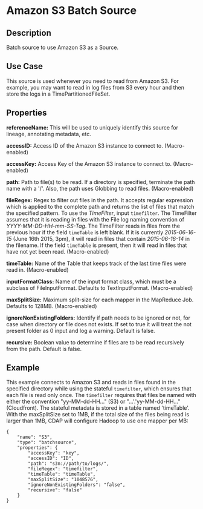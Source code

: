 # Amazon S3 Batch Source


Description
-----------
Batch source to use Amazon S3 as a Source.


Use Case
--------
This source is used whenever you need to read from Amazon S3.
For example, you may want to read in log files from S3 every hour and then store
the logs in a TimePartitionedFileSet.


Properties
----------
**referenceName:** This will be used to uniquely identify this source for lineage, annotating metadata, etc.

**accessID:** Access ID of the Amazon S3 instance to connect to. (Macro-enabled)

**accessKey:** Access Key of the Amazon S3 instance to connect to. (Macro-enabled)

**path:** Path to file(s) to be read. If a directory is specified,
terminate the path name with a '/'. Also, the path uses Globbing to read files. (Macro-enabled)

**fileRegex:** Regex to filter out files in the path. It accepts regular expression which is applied to the complete
path and returns the list of files that match the specified pattern.
To use the *TimeFilter*, input ``timefilter``. The TimeFilter assumes that it is
reading in files with the File log naming convention of *YYYY-MM-DD-HH-mm-SS-Tag*.
The TimeFilter reads in files from the previous hour if the field ``timeTable`` is
left blank. If it is currently *2015-06-16-15* (June 16th 2015, 3pm), it will read
in files that contain *2015-06-16-14* in the filename. If the field ``timeTable`` is
present, then it will read in files that have not yet been read. (Macro-enabled)

**timeTable:** Name of the Table that keeps track of the last time files
were read in. (Macro-enabled)

**inputFormatClass:** Name of the input format class, which must be a
subclass of FileInputFormat. Defaults to TextInputFormat. (Macro-enabled)

**maxSplitSize:** Maximum split-size for each mapper in the MapReduce Job. Defaults to 128MB. (Macro-enabled)

**ignoreNonExistingFolders:** Identify if path needs to be ignored or not, for case when directory or file does not
exists. If set to true it will treat the not present folder as 0 input and log a warning. Default is false.

**recursive:** Boolean value to determine if files are to be read recursively from the path. Default is false.


Example
-------
This example connects to Amazon S3 and reads in files found in the specified directory while
using the stateful ``timefilter``, which ensures that each file is read only once. The ``timefilter``
requires that files be named with either the convention "yy-MM-dd-HH..." (S3) or "...'.'yy-MM-dd-HH..."
(Cloudfront). The stateful metadata is stored in a table named 'timeTable'. With the maxSplitSize
set to 1MB, if the total size of the files being read is larger than 1MB, CDAP will
configure Hadoop to use one mapper per MB:

    {
        "name": "S3",
        "type": "batchsource",
        "properties": {
            "accessKey": "key",
            "accessID": "ID",
            "path": "s3n://path/to/logs/",
            "fileRegex": "timefilter",
            "timeTable": "timeTable",
            "maxSplitSize": "1048576",
            "ignoreNonExistingFolders": "false",
            "recursive": "false"
        }
    }
